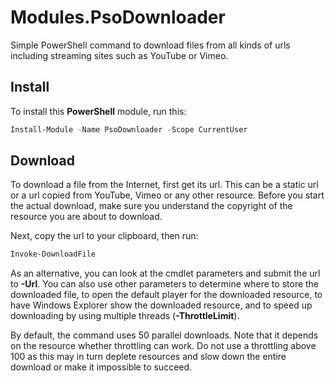 # Modules.PsoDownloader
Simple PowerShell command to download files from all kinds of urls including streaming sites such as YouTube or Vimeo.

## Install

To install this **PowerShell** module, run this:

```powershell
Install-Module -Name PsoDownloader -Scope CurrentUser
```

## Download

To download a file from the Internet, first get its url. This can be a static url or a url copied from YouTube, Vimeo or any other resource.
Before you start the actual download, make sure you understand the copyright of the resource you are about to download.

Next, copy the url to your clipboard, then run:

```powershell
Invoke-DownloadFile
```

As an alternative, you can look at the cmdlet parameters and submit the url to **-Url**. You can also use other parameters to determine where to store the downloaded file, to open the default player for the downloaded resource, to have Windows Explorer show the downloaded resource, and to speed up downloading by using multiple threads (**-ThrottleLimit**).

By default, the command uses 50 parallel downloads. Note that it depends on the resource whether throttling can work. Do not use a throttling above 100 as this may in turn deplete resources and slow down the entire download or make it impossible to succeed.
